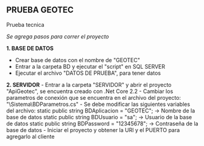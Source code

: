 ## PRUEBA GEOTEC
 Prueba tecnica

*Se agrega pasos para correr el proyecto*

**1. BASE DE DATOS**
  - Crear base de datos con el nombre de "GEOTEC"
  - Entrar a la carpeta BD y ejecutar el "script" en SQL SERVER
  - Ejecutar el archivo "DATOS DE PRUEBA", para tener datos

**2. SERVIDOR**
	- Entrar a la carpeta "SERVIDOR" y abrir el proyecto "ApiGeotec", se encuentra creado con .Net Core 2.2
	- Cambiar los parametros de conexión que se encuentra en el archivo del proyecto: "\Sistema\BDParametros.cs"
		- Se debe modificar las siguientes variables del archivo:
		        static public string BDAplicacion = "GEOTEC";   -> Nombre de la base de datos
        		static public string BDUsuario = "sa";		-> Usuario de la base de datos
        		static public string BDPassword = "12345678";	-> Contraseña de la base de datos
	- Iniciar el proyecto y obtener la URl y el PUERTO para agregarlo al cliente